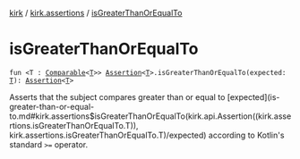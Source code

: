 [kirk](../index.md) / [kirk.assertions](index.md) / [isGreaterThanOrEqualTo](./is-greater-than-or-equal-to.md)

# isGreaterThanOrEqualTo

`fun <T : `[`Comparable`](https://kotlinlang.org/api/latest/jvm/stdlib/kotlin/-comparable/index.html)`<`[`T`](is-greater-than-or-equal-to.md#T)`>> `[`Assertion`](../kirk.api/-assertion/index.md)`<`[`T`](is-greater-than-or-equal-to.md#T)`>.isGreaterThanOrEqualTo(expected: `[`T`](is-greater-than-or-equal-to.md#T)`): `[`Assertion`](../kirk.api/-assertion/index.md)`<`[`T`](is-greater-than-or-equal-to.md#T)`>`

Asserts that the subject compares greater than or equal to [expected](is-greater-than-or-equal-to.md#kirk.assertions$isGreaterThanOrEqualTo(kirk.api.Assertion((kirk.assertions.isGreaterThanOrEqualTo.T)), kirk.assertions.isGreaterThanOrEqualTo.T)/expected)
according to Kotlin's standard `>=` operator.

